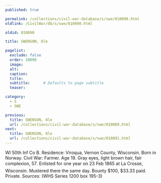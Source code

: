 ```yaml
---
published: true

permalink: /collections/civil-war-database/s/swe/010090.html
oldlink: /CivilWar/db/s/swe/010090.html

oldid: 010090

title: SWENSON, Ole

pagelist:
  exclude: false
  order: 10090
  image: 
  alt:
  caption:
  title:
  subtitle:      # Defaults to page subtitle
  teaser:

category: 
  - S 
  - SWE

previous:
  title: SWENSON, Ole
  url: /collections/civil-war-database/s/swe/010089.html  
next:
  title: SWENSON, Ole
  url: /collections/civil-war-database/s/swe/010091.html   
---
```

WI 50th Inf Co B. Residence: Viroqua, Vernon County, Wisconsin. Born in Norway. Civil War: Farmer. Age 19. Gray eyes, light brown hair, fair complexion, 5&#146;7&#148;. Enlisted for one year on 23 Feb 1865 at La Crosse, Wisconsin. Mustered there the same day. Bounty $100, $33.33 paid. Private. Sources: (WHS Series 1200 box 195-3)